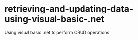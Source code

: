 # retrieving-and-updating-data-using-visual-basic-.net
Using visual basic .net to perform CRUD operations
